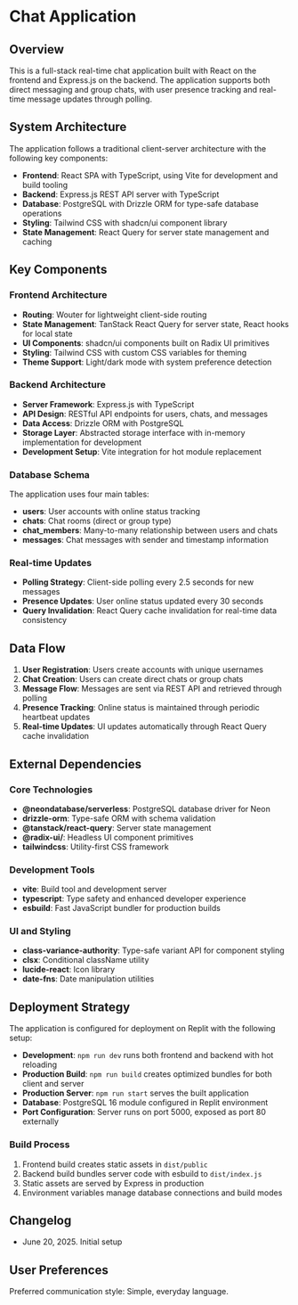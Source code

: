 # Chat Application

## Overview

This is a full-stack real-time chat application built with React on the frontend and Express.js on the backend. The application supports both direct messaging and group chats, with user presence tracking and real-time message updates through polling.

## System Architecture

The application follows a traditional client-server architecture with the following key components:

- **Frontend**: React SPA with TypeScript, using Vite for development and build tooling
- **Backend**: Express.js REST API server with TypeScript
- **Database**: PostgreSQL with Drizzle ORM for type-safe database operations
- **Styling**: Tailwind CSS with shadcn/ui component library
- **State Management**: React Query for server state management and caching

## Key Components

### Frontend Architecture
- **Routing**: Wouter for lightweight client-side routing
- **State Management**: TanStack React Query for server state, React hooks for local state
- **UI Components**: shadcn/ui components built on Radix UI primitives
- **Styling**: Tailwind CSS with custom CSS variables for theming
- **Theme Support**: Light/dark mode with system preference detection

### Backend Architecture
- **Server Framework**: Express.js with TypeScript
- **API Design**: RESTful API endpoints for users, chats, and messages
- **Data Access**: Drizzle ORM with PostgreSQL
- **Storage Layer**: Abstracted storage interface with in-memory implementation for development
- **Development Setup**: Vite integration for hot module replacement

### Database Schema
The application uses four main tables:
- **users**: User accounts with online status tracking
- **chats**: Chat rooms (direct or group type)
- **chat_members**: Many-to-many relationship between users and chats
- **messages**: Chat messages with sender and timestamp information

### Real-time Updates
- **Polling Strategy**: Client-side polling every 2.5 seconds for new messages
- **Presence Updates**: User online status updated every 30 seconds
- **Query Invalidation**: React Query cache invalidation for real-time data consistency

## Data Flow

1. **User Registration**: Users create accounts with unique usernames
2. **Chat Creation**: Users can create direct chats or group chats
3. **Message Flow**: Messages are sent via REST API and retrieved through polling
4. **Presence Tracking**: Online status is maintained through periodic heartbeat updates
5. **Real-time Updates**: UI updates automatically through React Query cache invalidation

## External Dependencies

### Core Technologies
- **@neondatabase/serverless**: PostgreSQL database driver for Neon
- **drizzle-orm**: Type-safe ORM with schema validation
- **@tanstack/react-query**: Server state management
- **@radix-ui/**: Headless UI component primitives
- **tailwindcss**: Utility-first CSS framework

### Development Tools
- **vite**: Build tool and development server
- **typescript**: Type safety and enhanced developer experience
- **esbuild**: Fast JavaScript bundler for production builds

### UI and Styling
- **class-variance-authority**: Type-safe variant API for component styling
- **clsx**: Conditional className utility
- **lucide-react**: Icon library
- **date-fns**: Date manipulation utilities

## Deployment Strategy

The application is configured for deployment on Replit with the following setup:
- **Development**: `npm run dev` runs both frontend and backend with hot reloading
- **Production Build**: `npm run build` creates optimized bundles for both client and server
- **Production Server**: `npm run start` serves the built application
- **Database**: PostgreSQL 16 module configured in Replit environment
- **Port Configuration**: Server runs on port 5000, exposed as port 80 externally

### Build Process
1. Frontend build creates static assets in `dist/public`
2. Backend build bundles server code with esbuild to `dist/index.js`
3. Static assets are served by Express in production
4. Environment variables manage database connections and build modes

## Changelog
- June 20, 2025. Initial setup

## User Preferences

Preferred communication style: Simple, everyday language.